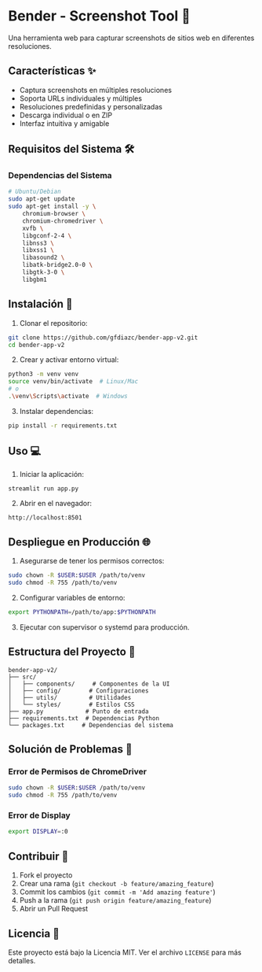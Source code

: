# Bender - Screenshot Tool 📸

Una herramienta web para capturar screenshots de sitios web en diferentes resoluciones.

## Características ✨

- Captura screenshots en múltiples resoluciones
- Soporta URLs individuales y múltiples
- Resoluciones predefinidas y personalizadas
- Descarga individual o en ZIP
- Interfaz intuitiva y amigable

## Requisitos del Sistema 🛠️

### Dependencias del Sistema
```bash
# Ubuntu/Debian
sudo apt-get update
sudo apt-get install -y \
    chromium-browser \
    chromium-chromedriver \
    xvfb \
    libgconf-2-4 \
    libnss3 \
    libxss1 \
    libasound2 \
    libatk-bridge2.0-0 \
    libgtk-3-0 \
    libgbm1
```

## Instalación 🚀

1. Clonar el repositorio:
```bash
git clone https://github.com/gfdiazc/bender-app-v2.git
cd bender-app-v2
```

2. Crear y activar entorno virtual:
```bash
python3 -m venv venv
source venv/bin/activate  # Linux/Mac
# o
.\venv\Scripts\activate  # Windows
```

3. Instalar dependencias:
```bash
pip install -r requirements.txt
```

## Uso 💻

1. Iniciar la aplicación:
```bash
streamlit run app.py
```

2. Abrir en el navegador:
```
http://localhost:8501
```

## Despliegue en Producción 🌐

1. Asegurarse de tener los permisos correctos:
```bash
sudo chown -R $USER:$USER /path/to/venv
sudo chmod -R 755 /path/to/venv
```

2. Configurar variables de entorno:
```bash
export PYTHONPATH=/path/to/app:$PYTHONPATH
```

3. Ejecutar con supervisor o systemd para producción.

## Estructura del Proyecto 📁

```
bender-app-v2/
├── src/
│   ├── components/     # Componentes de la UI
│   ├── config/        # Configuraciones
│   ├── utils/         # Utilidades
│   └── styles/        # Estilos CSS
├── app.py            # Punto de entrada
├── requirements.txt  # Dependencias Python
└── packages.txt     # Dependencias del sistema
```

## Solución de Problemas 🔧

### Error de Permisos de ChromeDriver
```bash
sudo chown -R $USER:$USER /path/to/venv
sudo chmod -R 755 /path/to/venv
```

### Error de Display
```bash
export DISPLAY=:0
```

## Contribuir 🤝

1. Fork el proyecto
2. Crear una rama (`git checkout -b feature/amazing_feature`)
3. Commit los cambios (`git commit -m 'Add amazing feature'`)
4. Push a la rama (`git push origin feature/amazing_feature`)
5. Abrir un Pull Request

## Licencia 📄

Este proyecto está bajo la Licencia MIT. Ver el archivo `LICENSE` para más detalles.
